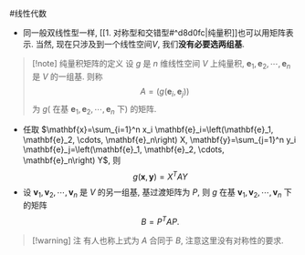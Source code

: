 #线性代数 

- 同一般双线性型一样, [[1. 对称型和交错型#^d8d0fc|纯量积]]也可以用矩阵表示. 当然, 现在只涉及到一个线性空间$V$, 我们**没有必要选两组基**.

>[!note] 纯量积矩阵的定义 
>设 $g$ 是 $n$ 维线性空间 $V$ 上纯量积, $\mathbf{e}_1, \mathbf{e}_2, \cdots, \mathbf{e}_n$ 是 $V$ 的一组基. 则称
>$$
>A=\left(g\left(\mathbf{e}_i, \mathbf{e}_j\right)\right)
>$$
>为 $g\left(\right.$ 在基 $\mathbf{e}_1, \mathbf{e}_2, \cdots, \mathbf{e}_n$ 下) 的矩阵.


- 任取 $\mathbf{x}=\sum_{i=1}^n x_i \mathbf{e}_i=\left(\mathbf{e}_1, \mathbf{e}_2, \cdots, \mathbf{e}_n\right) X, \mathbf{y}=\sum_{j=1}^n y_i \mathbf{e}_j=\left(\mathbf{e}_1, \mathbf{e}_2, \cdots, \mathbf{e}_n\right) Y$, 则
$$
g(\mathbf{x}, \mathbf{y})=X^T A Y
$$
- 设 $\mathbf{v}_1, \mathbf{v}_2, \cdots, \mathbf{v}_n$ 是 $V$ 的另一组基, 基过渡矩阵为 $P$, 则 $g$ 在基 $\mathbf{v}_1, \mathbf{v}_2, \cdots, \mathbf{v}_n$ 下的矩阵
$$
B=P^T A P \text {. }
$$

>[!warning] 注 
>有人也称上式为 $A$ 合同于 $B$, 注意这里没有对称性的要求.